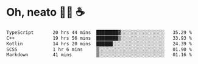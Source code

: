 # Oh, neato 🧑‍💻 ☕

<!--START_SECTION:waka-->

```txt
TypeScript       20 hrs 44 mins  ████████▓░░░░░░░░░░░░░░░░   35.29 %
C++              19 hrs 56 mins  ████████▒░░░░░░░░░░░░░░░░   33.93 %
Kotlin           14 hrs 20 mins  ██████░░░░░░░░░░░░░░░░░░░   24.39 %
SCSS             1 hr 6 mins     ▒░░░░░░░░░░░░░░░░░░░░░░░░   01.90 %
Markdown         41 mins         ▒░░░░░░░░░░░░░░░░░░░░░░░░   01.16 %
```

<!--END_SECTION:waka-->
